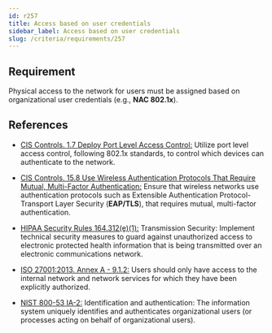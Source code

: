 ```yaml
---
id: r257
title: Access based on user credentials
sidebar_label: Access based on user credentials
slug: /criteria/requirements/257
---
```


## Requirement

Physical access to the network
for users must be assigned
based on organizational user credentials (e.g., **NAC 802.1x**).

## References

- [CIS Controls. 1.7 Deploy Port Level Access Control:](https://www.cisecurity.org/controls/)
  Utilize port level access control,
  following 802.1x standards,
  to control which devices
  can authenticate to the network.

- [CIS Controls. 15.8 Use Wireless Authentication Protocols That Require
  Mutual, Multi-Factor Authentication:](https://www.cisecurity.org/controls/)
  Ensure that wireless networks
  use authentication protocols
  such as Extensible Authentication Protocol-Transport Layer Security
  (**EAP/TLS**),
  that requires mutual,
  multi-factor authentication.

- [HIPAA Security Rules 164.312(e)(1):](https://www.law.cornell.edu/cfr/text/45/164.312)
  Transmission Security:
  Implement technical security measures
  to guard against unauthorized access
  to electronic protected health information
  that is being transmitted
  over an electronic communications network.

- [ISO 27001:2013. Annex A - 9.1.2:](https://www.iso.org/obp/ui/#iso:std:54534:en)
  Users should only have access
  to the internal network
  and network services for which
  they have been explicitly authorized.

- [NIST 800-53 IA-2:](https://nvd.nist.gov/800-53/Rev4/control/IA-2)
  Identification and authentication:
  The information system uniquely identifies
  and authenticates organizational users
  (or processes acting on behalf
  of organizational users).
